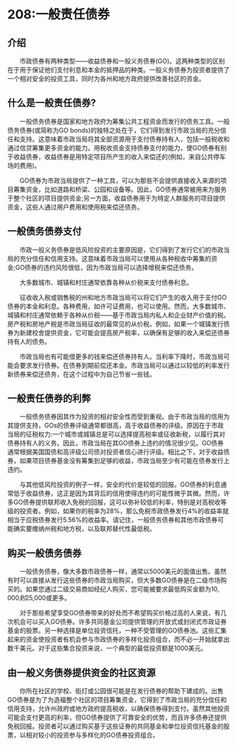 # 208:一般责任债券
## 介绍

　　市政债券有两种类型——收益债券和一般义务债券(GO)。这两种类型的区别在于用于保证他们支付利息和本金的抵押品的种类。一般义务债券为投资者提供了一个相对安全的投资工具，同时为各州和地方政府提供改善社区的资金。

## 什么是一般责任债券?

　　一般债务债券是国家和地方政府为筹集公共工程资金而发行的债务工具。一般债务债券(或简称为GO bonds)的独特之处在于，它们得到发行市政当局的充分信任和支持。这意味着市政当局将其全部资源用于支付债券持有人，包括一般税收和通过信贷筹集更多资金的能力。用税收资金支持债券支付的能力，使GO债券有别于收益债券，收益债券是用特定项目所产生的收入来偿还的(例如，来自公共停车场的费用)。

　　GO债券为市政当局提供了一种工具，可以为那些不会提供直接收入来源的项目筹集资金，比如道路和桥梁、公园和设备等。因此，GO债券通常被用来为服务于整个社区的项目提供资金;另一方面，收益债券用于为特定人群服务的项目提供资金，这些人通过用户费用和使用税来偿还债务。

## 一般债务债券支付

　　市政一般义务债券是低风险投资的主要原因是，它们得到了发行它们的市政当局的充分信任和信用支持。这意味着市政当局可以使用从各种税收中筹集的资金;GO债券的违约风险很低，因为市政当局可以选择增税来偿还债务。

　　大多数城市、城镇和村庄通常依靠各种从价税来支付债券利息。

　　征收收入税或销售税的州和地方市政当局可以将它们产生的收入用于支付GO债券的本金和利息。各种费用，如许可证费用，也可以使用。然而，大多数城市、城镇和村庄通常依赖于各种从价税——基于市政当局内私人和企业财产价值的税。房产税和房地产税是市政当局征收的最常见的从价税。例如，如果一个城镇发行债券为新建校舍提供资金，它可能会提高房产税率，以确保有足够的收入来偿还债券持有人的债务。

　　市政当局也有可能借更多的钱来偿还债券持有人。当利率下降时，市政当局可能会要求发行债券。在债券到期前偿还本金。市政当局可以通过以较低的利率发行新债券来偿还债务，在这个过程中为自己节省一些钱。

## 一般责任债券的利弊

　　一般债务债券因其作为投资的相对安全性而受到重视。由于市政当局的信用为其提供支持，GOs的债券评级通常都很高，高于收益债券的评级。原因在于市政当局的征税权力:一个城市或城镇总是可以选择提高税率或征收新税，以履行其对债券持有人的义务。因此，市政当局在其GO债券上违约的情况很少见。GO债券通常根据美国国债和高评级公司债对投资者信心进行评级。相比之下，对于收益债券，如果项目债券基金没有筹集到足够的收益，市政当局至少有可能在债券发行上违约。

　　与其他低风险投资的例子一样，安全的代价是较低的回报。GO债券的利息通常低于收益债券，这正是因为其背后的信用使得违约的可能性微乎其微。然而，许多GO债券提供联邦收入免税的回报，这可以弥补较低的利率，特别是对高税收等级的投资者。例如，如果你的税率为28%，那么免税市政债券发行4%的收益率就相当于应税债券发行5.56%的收益率。请记住，一般债务债券和其他市政债券可能确实要缴纳州税和地方税，以及联邦替代性最低税。

## 购买一般债务债券

　　一般债务债券，像大多数市政债券一样，通常以5000美元的面值出售。虽然有时可以直接从发行这些债券的市政当局购买，但大多数GO债券是在二级市场购买的。如果您通过二级交易商如经纪人购买，您可能被要求最低购买金额为$10,000到$25,000或更多。

　　对于那些希望享受GO债券带来的好处而不希望购买价格过高的人来说，有几次机会可以买入GO债券。许多共同基金公司提供管理的开放式或封闭式市政证券基金的股票。另一种选择是单位投资信托，一种不受管理的GO债券池。这些汇集起来的资金使投资者有机会参与市政债券的多样化投资组合，而不必一开始就拿出数千美元。对于这些集合投资来说，一个典型的最低投资额是1000美元。

## 由一般义务债券提供资金的社区资源

　　你所在社区的学校、街灯或公园很可能是在发行债券的帮助下建成的。出售GO债券是为了为造福整个社区的项目筹集资金，它得到了市政当局的充分信任和信用支持，允许州政府或地方政府提高税收，以确保债券得到支付。虽然其他投资可能会支付更高的利率，但GO债券提供了可靠安全的优势，而且许多债券还提供免税回报。投资者可以通过购买基于这些证券的共同基金和单位投资信托基金的股票，以相对较小的投资参与多样化的GO债券投资组合。

